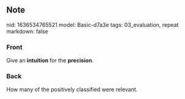 ## Note
nid: 1636534765521
model: Basic-d7a3e
tags: 03_evaluation, repeat
markdown: false

### Front
Give an <b>intuition </b>for the <b>precision</b>.

### Back
How many of the positively classified were relevant.
